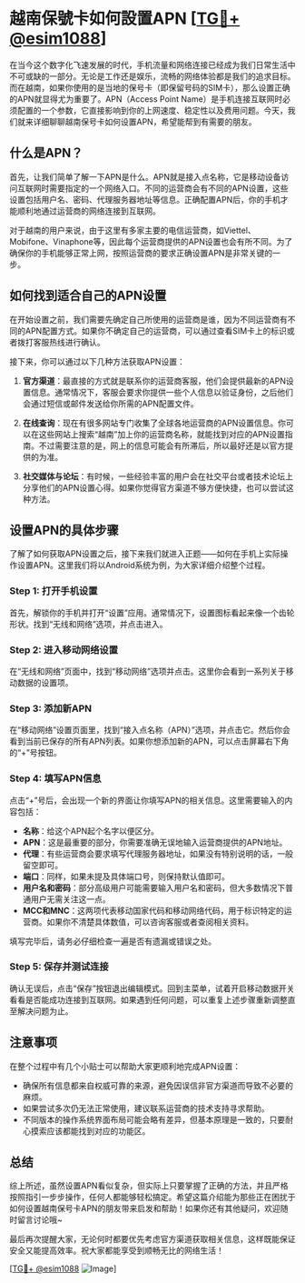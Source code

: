 # 越南保號卡如何設置APN [[TG💪+ @esim1088](https://t.me/s/esim1088)]

在当今这个数字化飞速发展的时代，手机流量和网络连接已经成为我们日常生活中不可或缺的一部分。无论是工作还是娱乐，流畅的网络体验都是我们的追求目标。而在越南，如果你使用的是当地的保号卡（即保留号码的SIM卡），那么设置正确的APN就显得尤为重要了。APN（Access Point Name）是手机连接互联网时必须配置的一个参数，它直接影响到你的上网速度、稳定性以及费用问题。今天，我们就来详细聊聊越南保号卡如何设置APN，希望能帮到有需要的朋友。

## 什么是APN？

首先，让我们简单了解一下APN是什么。APN就是接入点名称，它是移动设备访问互联网时需要指定的一个网络入口。不同的运营商会有不同的APN设置，这些设置包括用户名、密码、代理服务器地址等信息。正确配置APN后，你的手机才能顺利地通过运营商的网络连接到互联网。

对于越南的用户来说，由于这里有多家主要的电信运营商，如Viettel、Mobifone、Vinaphone等，因此每个运营商提供的APN设置也会有所不同。为了确保你的手机能够正常上网，按照运营商的要求正确设置APN是非常关键的一步。

## 如何找到适合自己的APN设置

在开始设置之前，我们需要先确定自己所使用的运营商是谁，因为不同运营商有不同的APN配置方式。如果你不确定自己的运营商，可以通过查看SIM卡上的标识或者拨打客服热线进行确认。

接下来，你可以通过以下几种方法获取APN设置：

1. **官方渠道**：最直接的方式就是联系你的运营商客服，他们会提供最新的APN设置信息。通常情况下，客服会要求你提供一些个人信息以验证身份，之后他们会通过短信或邮件发送给你所需的APN配置文件。

2. **在线查询**：现在有很多网站专门收集了全球各地运营商的APN设置信息。你可以在这些网站上搜索“越南”加上你的运营商名称，就能找到对应的APN设置指南。不过需要注意的是，网上的信息可能会有所滞后，所以最好还是以官方提供的为准。

3. **社交媒体与论坛**：有时候，一些经验丰富的用户会在社交平台或者技术论坛上分享他们的APN设置心得。如果你觉得官方渠道不够方便快捷，也可以尝试这种方法。

## 设置APN的具体步骤

了解了如何获取APN设置之后，接下来我们就进入正题——如何在手机上实际操作设置APN。这里我们将以Android系统为例，为大家详细介绍整个过程。

### Step 1: 打开手机设置

首先，解锁你的手机并打开“设置”应用。通常情况下，设置图标看起来像一个齿轮形状。找到“无线和网络”选项，并点击进入。

### Step 2: 进入移动网络设置

在“无线和网络”页面中，找到“移动网络”选项并点击。这里你会看到一系列关于移动数据的设置项。

### Step 3: 添加新APN

在“移动网络”设置页面里，找到“接入点名称（APN）”选项，并点击它。然后你会看到当前已保存的所有APN列表。如果你想添加新的APN，可以点击屏幕右下角的“+”号按钮。

### Step 4: 填写APN信息

点击“+”号后，会出现一个新的界面让你填写APN的相关信息。这里需要输入的内容包括：
- **名称**：给这个APN起个名字以便区分。
- **APN**：这是最重要的部分，你需要准确无误地输入运营商提供的APN地址。
- **代理**：有些运营商会要求填写代理服务器地址，如果没有特别说明的话，一般留空即可。
- **端口**：同样，如果未提及具体端口号，则保持默认值即可。
- **用户名和密码**：部分高级用户可能需要输入用户名和密码，但大多数情况下普通用户无需关注这一点。
- **MCC和MNC**：这两项代表移动国家代码和移动网络代码，用于标识特定的运营商。如果你不清楚具体数值，可以咨询客服或者查阅相关资料。

填写完毕后，请务必仔细检查一遍是否有遗漏或错误之处。

### Step 5: 保存并测试连接

确认无误后，点击“保存”按钮退出编辑模式。回到主菜单，试着开启移动数据开关看看是否能成功连接到互联网。如果遇到任何问题，可以重复上述步骤重新调整直至解决问题为止。

## 注意事项

在整个过程中有几个小贴士可以帮助大家更顺利地完成APN设置：

- 确保所有信息都来自权威可靠的来源，避免因误信非官方渠道而导致不必要的麻烦。
- 如果尝试多次仍无法正常使用，建议联系运营商的技术支持寻求帮助。
- 不同版本的操作系统界面布局可能会略有差异，但基本原理是一致的，只要耐心摸索应该都能找到对应的功能区。

## 总结

综上所述，虽然设置APN看似复杂，但实际上只要掌握了正确的方法，并且严格按照指引一步步操作，任何人都能够轻松搞定。希望这篇介绍能为那些正在困扰于如何设置越南保号卡APN的朋友带来启发和帮助！如果你还有其他疑问，欢迎随时留言讨论哦~

最后再次提醒大家，无论何时都要优先考虑官方渠道获取相关信息，这样既能保证安全又能提高效率。祝大家都能享受到顺畅无比的网络生活！

[[TG💪+ @esim1088](https://t.me/s/esim1088) ![Image](https://i.postimg.cc/4NQfJmqS/Snipaste-2025-05-13-00-14-12.png)]
